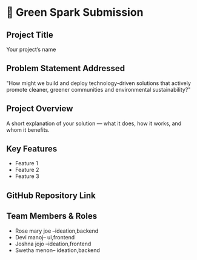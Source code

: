 # 🚀 Green Spark Submission

## Project Title

Your project’s name

## Problem Statement Addressed

"How might we build and deploy technology-driven solutions that actively promote cleaner, greener communities and environmental sustainability?"

## Project Overview

A short explanation of your solution — what it does, how it works, and whom it benefits.

## Key Features

- Feature 1
- Feature 2
- Feature 3

## GitHub Repository Link

## Team Members & Roles

- Rose mary joe –ideation,backend
- Devi manoj– ui,frontend
- Joshna jojo –ideation,frontend
- Swetha menon– ideation,backend
